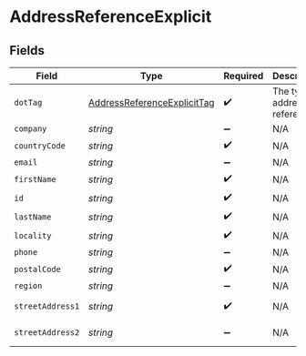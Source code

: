 # AddressReferenceExplicit


## Fields

| Field                                                                             | Type                                                                              | Required                                                                          | Description                                                                       | Example                                                                           |
| --------------------------------------------------------------------------------- | --------------------------------------------------------------------------------- | --------------------------------------------------------------------------------- | --------------------------------------------------------------------------------- | --------------------------------------------------------------------------------- |
| `dotTag`                                                                          | [AddressReferenceExplicitTag](../../models/shared/addressreferenceexplicittag.md) | :heavy_check_mark:                                                                | The type of address reference                                                     | explicit                                                                          |
| `company`                                                                         | *string*                                                                          | :heavy_minus_sign:                                                                | N/A                                                                               | ACME Corporation                                                                  |
| `countryCode`                                                                     | *string*                                                                          | :heavy_check_mark:                                                                | N/A                                                                               | US                                                                                |
| `email`                                                                           | *string*                                                                          | :heavy_minus_sign:                                                                | N/A                                                                               | alice@example.com                                                                 |
| `firstName`                                                                       | *string*                                                                          | :heavy_check_mark:                                                                | N/A                                                                               | Alice                                                                             |
| `id`                                                                              | *string*                                                                          | :heavy_check_mark:                                                                | N/A                                                                               | D4g3h5tBuVYK9                                                                     |
| `lastName`                                                                        | *string*                                                                          | :heavy_check_mark:                                                                | N/A                                                                               | Baker                                                                             |
| `locality`                                                                        | *string*                                                                          | :heavy_check_mark:                                                                | N/A                                                                               | San Francisco                                                                     |
| `phone`                                                                           | *string*                                                                          | :heavy_minus_sign:                                                                | N/A                                                                               | +14155550199                                                                      |
| `postalCode`                                                                      | *string*                                                                          | :heavy_check_mark:                                                                | N/A                                                                               | 94105                                                                             |
| `region`                                                                          | *string*                                                                          | :heavy_minus_sign:                                                                | N/A                                                                               | CA                                                                                |
| `streetAddress1`                                                                  | *string*                                                                          | :heavy_check_mark:                                                                | N/A                                                                               | 535 Mission St, Ste 1401                                                          |
| `streetAddress2`                                                                  | *string*                                                                          | :heavy_minus_sign:                                                                | N/A                                                                               | c/o Shipping Department                                                           |